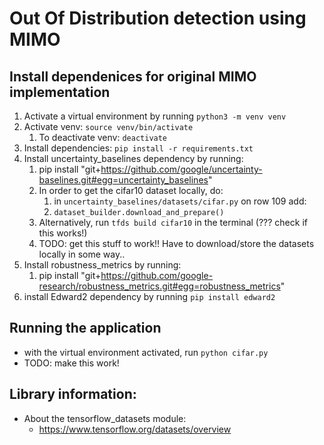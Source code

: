 # Out Of Distribution detection using MIMO

## Install dependenices for original MIMO implementation
1. Activate a virtual environment by running `python3 -m venv venv`
1. Activate venv: `source venv/bin/activate`
    1. To deactivate venv: `deactivate`
1. Install dependencies: `pip install -r requirements.txt`
1. Install uncertainty_baselines dependency by running:
    1. pip install "git+https://github.com/google/uncertainty-baselines.git#egg=uncertainty_baselines"
    1. In order to get the cifar10 dataset locally, do:
        1. in `uncertainty_baselines/datasets/cifar.py` on row 109 add:
        1. `dataset_builder.download_and_prepare()`
    1. Alternatively, run `tfds build cifar10` in the terminal (??? check if this works!)
    1. TODO: get this stuff to work!! Have to download/store the datasets locally in some way..
1. Install robustness_metrics by running:
    1. pip install "git+https://github.com/google-research/robustness_metrics.git#egg=robustness_metrics"
1. install Edward2 dependency by running `pip install edward2`

## Running the application
- with the virtual environment activated, run `python cifar.py`
- TODO: make this work!

## Library information:
- About the tensorflow_datasets module:
    - https://www.tensorflow.org/datasets/overview

